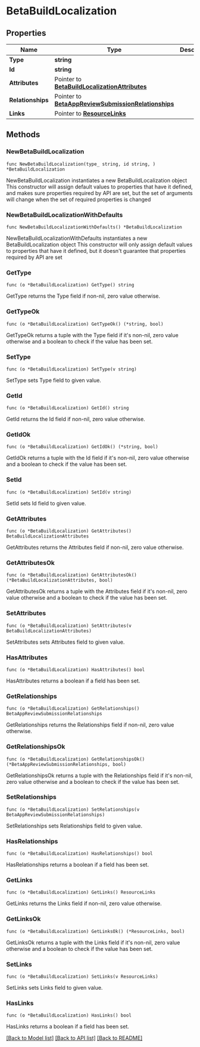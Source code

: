 # BetaBuildLocalization

## Properties

Name | Type | Description | Notes
------------ | ------------- | ------------- | -------------
**Type** | **string** |  | 
**Id** | **string** |  | 
**Attributes** | Pointer to [**BetaBuildLocalizationAttributes**](BetaBuildLocalizationAttributes.md) |  | [optional] 
**Relationships** | Pointer to [**BetaAppReviewSubmissionRelationships**](BetaAppReviewSubmissionRelationships.md) |  | [optional] 
**Links** | Pointer to [**ResourceLinks**](ResourceLinks.md) |  | [optional] 

## Methods

### NewBetaBuildLocalization

`func NewBetaBuildLocalization(type_ string, id string, ) *BetaBuildLocalization`

NewBetaBuildLocalization instantiates a new BetaBuildLocalization object
This constructor will assign default values to properties that have it defined,
and makes sure properties required by API are set, but the set of arguments
will change when the set of required properties is changed

### NewBetaBuildLocalizationWithDefaults

`func NewBetaBuildLocalizationWithDefaults() *BetaBuildLocalization`

NewBetaBuildLocalizationWithDefaults instantiates a new BetaBuildLocalization object
This constructor will only assign default values to properties that have it defined,
but it doesn't guarantee that properties required by API are set

### GetType

`func (o *BetaBuildLocalization) GetType() string`

GetType returns the Type field if non-nil, zero value otherwise.

### GetTypeOk

`func (o *BetaBuildLocalization) GetTypeOk() (*string, bool)`

GetTypeOk returns a tuple with the Type field if it's non-nil, zero value otherwise
and a boolean to check if the value has been set.

### SetType

`func (o *BetaBuildLocalization) SetType(v string)`

SetType sets Type field to given value.


### GetId

`func (o *BetaBuildLocalization) GetId() string`

GetId returns the Id field if non-nil, zero value otherwise.

### GetIdOk

`func (o *BetaBuildLocalization) GetIdOk() (*string, bool)`

GetIdOk returns a tuple with the Id field if it's non-nil, zero value otherwise
and a boolean to check if the value has been set.

### SetId

`func (o *BetaBuildLocalization) SetId(v string)`

SetId sets Id field to given value.


### GetAttributes

`func (o *BetaBuildLocalization) GetAttributes() BetaBuildLocalizationAttributes`

GetAttributes returns the Attributes field if non-nil, zero value otherwise.

### GetAttributesOk

`func (o *BetaBuildLocalization) GetAttributesOk() (*BetaBuildLocalizationAttributes, bool)`

GetAttributesOk returns a tuple with the Attributes field if it's non-nil, zero value otherwise
and a boolean to check if the value has been set.

### SetAttributes

`func (o *BetaBuildLocalization) SetAttributes(v BetaBuildLocalizationAttributes)`

SetAttributes sets Attributes field to given value.

### HasAttributes

`func (o *BetaBuildLocalization) HasAttributes() bool`

HasAttributes returns a boolean if a field has been set.

### GetRelationships

`func (o *BetaBuildLocalization) GetRelationships() BetaAppReviewSubmissionRelationships`

GetRelationships returns the Relationships field if non-nil, zero value otherwise.

### GetRelationshipsOk

`func (o *BetaBuildLocalization) GetRelationshipsOk() (*BetaAppReviewSubmissionRelationships, bool)`

GetRelationshipsOk returns a tuple with the Relationships field if it's non-nil, zero value otherwise
and a boolean to check if the value has been set.

### SetRelationships

`func (o *BetaBuildLocalization) SetRelationships(v BetaAppReviewSubmissionRelationships)`

SetRelationships sets Relationships field to given value.

### HasRelationships

`func (o *BetaBuildLocalization) HasRelationships() bool`

HasRelationships returns a boolean if a field has been set.

### GetLinks

`func (o *BetaBuildLocalization) GetLinks() ResourceLinks`

GetLinks returns the Links field if non-nil, zero value otherwise.

### GetLinksOk

`func (o *BetaBuildLocalization) GetLinksOk() (*ResourceLinks, bool)`

GetLinksOk returns a tuple with the Links field if it's non-nil, zero value otherwise
and a boolean to check if the value has been set.

### SetLinks

`func (o *BetaBuildLocalization) SetLinks(v ResourceLinks)`

SetLinks sets Links field to given value.

### HasLinks

`func (o *BetaBuildLocalization) HasLinks() bool`

HasLinks returns a boolean if a field has been set.


[[Back to Model list]](../README.md#documentation-for-models) [[Back to API list]](../README.md#documentation-for-api-endpoints) [[Back to README]](../README.md)



